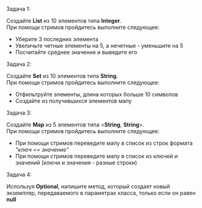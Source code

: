 Задача 1:

Создайте **List** из 10 элементов типа **Integer**.\
При помощи стримов пройдитесь выполните следующее:
- Уберите 3 последних элемента
- Увеличьте четные элементы на 5, а нечетные - уменьшите на 5
- Посчитайте среднее значение и выведите его

Задача 2:

Создайте **Set** из 10 элементов типа **String**.\
При помощи стримов пройдитесь выполните следующее:
- Отфильтруйте элементы, длина которых больше 10 символов
- Создайте из получившихся элементов мапу

Задача 3:

Создайте **Map** из 5 элементов типа <**String**, **String**>.\
При помощи стримов пройдитесь выполните следующее:
- При помощи стримов переведите мапу в список из строк формата _"ключ == значениe"_
- При помощи стримов переведите мапу в список из ключей и значений (ключи и значения - разные строки)

Задача 4:

Используя **Optional**, напишите метод, который создает новый экземпляр, передаваемого в параметрах класса, только если он равен **null**